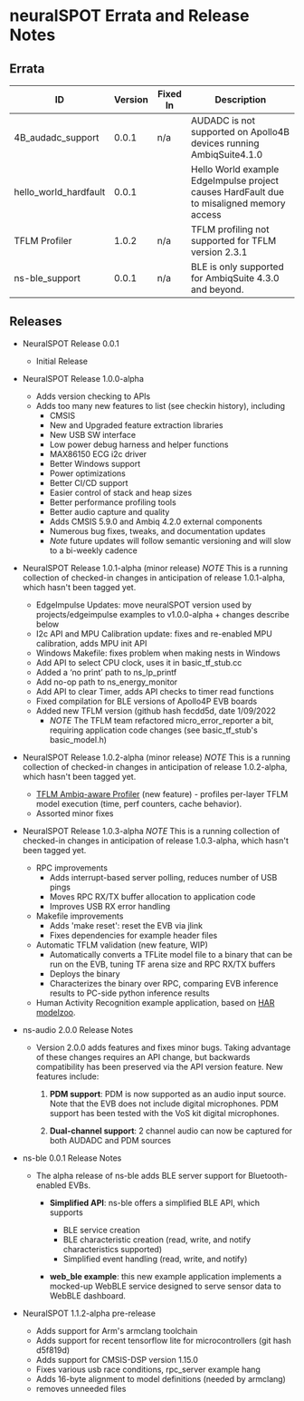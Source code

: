 # neuralSPOT Errata and Release Notes



## Errata

| ID                    | Version | Fixed In | Description                                                  |
| --------------------- | ------- | -------- | ------------------------------------------------------------ |
| 4B_audadc_support     | 0.0.1   | n/a      | AUDADC is not supported on Apollo4B devices running AmbiqSuite4.1.0 |
| hello_world_hardfault | 0.0.1   |          | Hello World example EdgeImpulse project causes HardFault due to misaligned memory access |
| TFLM Profiler         | 1.0.2   | n/a      | TFLM profiling not supported for TFLM version 2.3.1          |
| ns-ble_support        | 0.0.1   | n/a      | BLE is only supported for AmbiqSuite 4.3.0 and beyond.       |



## Releases

- NeuralSPOT Release 0.0.1
  - Initial Release
- NeuralSPOT Release 1.0.0-alpha
  - Adds version checking to APIs
  - Adds too many new features to list (see checkin history), including
    - CMSIS
    - New and Upgraded feature extraction libraries
    - New USB SW interface
    - Low power debug harness and helper functions
    - MAX86150 ECG i2c driver
    - Better Windows support
    - Power optimizations
    - Better CI/CD support
    - Easier control of stack and heap sizes
    - Better performance profiling tools
    - Better audio capture and quality
    - Adds CMSIS 5.9.0 and Ambiq 4.2.0 external components
    - Numerous bug fixes, tweaks, and documentation updates
    - *Note* future updates will follow semantic versioning and will slow to a bi-weekly cadence
- NeuralSPOT Release 1.0.1-alpha (minor release) *NOTE* This is a running collection of checked-in changes in anticipation of release 1.0.1-alpha, which hasn't been tagged yet.
  - EdgeImpulse Updates: move neuralSPOT version used by projects/edgeimpulse examples to v1.0.0-alpha + changes describe below
  - I2c API and MPU Calibration update: fixes and re-enabled MPU calibration, adds MPU init API
  - Windows Makefile: fixes problem when making nests in Windows
  - Add API to select CPU clock, uses it in basic_tf_stub.cc
  - Added a ‘no print’ path to ns_lp_printf
  - Add no-op path to ns_energy_monitor
  - Add API to clear Timer, adds API checks to timer read functions
  - Fixed compilation for BLE versions of Apollo4P EVB boards
  - Added new TFLM version (github hash fecdd5d, date 1/09/2022
    - *NOTE* The TFLM team refactored micro_error_reporter a bit, requiring application code changes (see basic_tf_stub's basic_model.h)
- NeuralSPOT Release 1.0.2-alpha (minor release) *NOTE* This is a running collection of checked-in changes in anticipation of release 1.0.2-alpha, which hasn't been tagged yet.
  - [TFLM Ambiq-aware Profiler](../neuralspot/ns-harness/README.md) (new feature) - profiles per-layer TFLM model execution (time, perf counters, cache behavior).
  - Assorted minor fixes
- NeuralSPOT Release 1.0.3-alpha *NOTE* This is a running collection of checked-in changes in anticipation of release 1.0.3-alpha, which hasn't been tagged yet.
  - RPC improvements
    - Adds interrupt-based server polling, reduces number of USB pings
    - Moves RPC RX/TX buffer allocation to application code
    - Improves USB RX error handling
  - Makefile improvements
    - Adds 'make reset': reset the EVB via jlink
    - Fixes dependencies for example header files
  - Automatic TFLM validation (new feature, WIP)
    - Automatically converts a TFLite model file to a binary that can be run on the EVB, tuning TF arena size and RPC RX/TX buffers
    - Deploys the binary
    - Characterizes the binary over RPC, comparing EVB inference results to PC-side python inference results
  - Human Activity Recognition example application, based on [HAR modelzoo](https://github.com/AmbiqAI/Human-Activity-Recognition).

- ns-audio 2.0.0 Release Notes

  - Version 2.0.0 adds features and fixes minor bugs. Taking advantage of these changes requires an API change, but backwards compatibility has been preserved via the API version feature. New features include:

    1. **PDM support**: PDM is now supported as an audio input source. Note that the EVB does not include digital microphones. PDM support has been tested with the VoS kit digital microphones.

    1. **Dual-channel support**: 2 channel audio can now be captured for both AUDADC and PDM sources

- ns-ble 0.0.1 Release Notes
  - The alpha release of ns-ble adds BLE server support for Bluetooth-enabled EVBs.
    - **Simplified API**: ns-ble offers a simplified BLE API, which supports
      - BLE service creation
      - BLE characteristic creation (read, write, and notify characteristics supported)
      - Simplified event handling (read, write, and notify)

    - **web_ble example**: this new example application implements a mocked-up WebBLE service designed to serve sensor data to WebBLE dashboard.

- NeuralSPOT 1.1.2-alpha pre-release
  - Adds support for Arm's armclang toolchain
  - Adds support for recent tensorflow lite for microcontrollers (git hash d5f819d)
  - Adds support for CMSIS-DSP version 1.15.0
  - Fixes various usb race conditions, rpc_server example hang
  - Adds 16-byte alignment to model definitions (needed by armclang)
  - removes unneeded files
